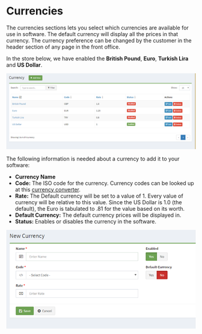 Currencies
==========

The currencies sections lets you select which currencies are available for use in software. The default currency will display all the prices in that currency. The currency preference can be changed by the customer in the header section of any page in the front office.

In the store below, we have enabled the **British Pound**, **Euro**, **Turkish Lira** and **US Dollar**.

![currency page](_images/currencies_list.png)

The following information is needed about a currency to add it to your software:

- **Currency Name**
- **Code:** The ISO code for the currency. Currency codes can be looked up at this [currency converter](http://www.oanda.com/currency/?srccont=rightnav).
- **Rate:** The Default currency will be set to a value of 1. Every value of currency will be relative to this value. Since the US Dollar is 1.0 (the default), the Euro is tabulated to .81 for the value based on its worth.
- **Default Currency:** The default currency prices will be displayed in.
- **Status:** Enables or disables the currency in the software.

![currency edit page](_images/currencies_edit.png)
